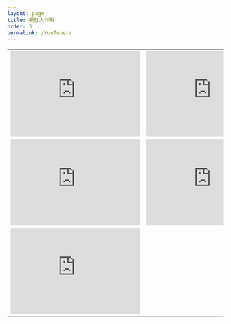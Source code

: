 ```yaml
---
layout: page
title: 網紅大作戰
order: 3
permalink: /YouTuber/
---
```

<table>
  <tr>
    <td>
      <iframe width="300" height="200" src="https://www.youtube.com/embed/oLC5syYiJdM" frameborder="0" allowfullscreen></iframe>
    </td>
    <td>
      <iframe width="300" height="200" src="https://www.youtube.com/embed/1KWjoK1f2s8" frameborder="0" allowfullscreen></iframe>
    </td>
  </tr>
  <tr>
    <td>
      <iframe width="300" height="200" src="https://www.youtube.com/embed/PiQ6t40GtAQ" frameborder="0" allowfullscreen></iframe>
    </td>
    <td>
      <iframe width="300" height="200" src="https://www.youtube.com/embed/XCO5ieHDWuY" frameborder="0" allowfullscreen></iframe>
    </td>
  </tr>
  <tr>
    <td>
      <iframe width="300" height="200" src="https://www.youtube.com/embed/SCQTKNENIbk" frameborder="0" allowfullscreen></iframe>
    </td>
    <td>
    </td>
  </tr>
</table>
